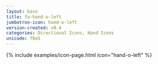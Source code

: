 ```yaml
---
layout: base
title: fa-hand-o-left
jumbotron-icon: hand-o-left
version-created: v0.4
categories: Directional Icons, Hand Icons
unicode: f0a5
---
```


{% include examples/icon-page.html icon="hand-o-left" %}
